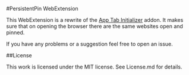 #PersistentPin WebExtension

This WebExtension is a rewrite of the
[App Tab Initializer](https://addons.mozilla.org/en-US/firefox/addon/app-tab-initializer) 
addon. It makes sure that on opening the browser there are the same websites
open and pinned.

If you have any problems or a suggestion feel free to open an issue.


##License

This work is licensed under the MIT license. See License.md for details.
